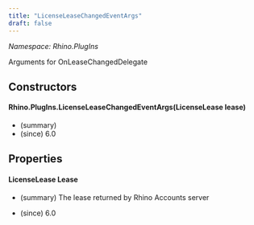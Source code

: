 ```yaml
---
title: "LicenseLeaseChangedEventArgs"
draft: false
---
```


*Namespace: Rhino.PlugIns*

   Arguments for OnLeaseChangedDelegate
   
## Constructors
#### Rhino.PlugIns.LicenseLeaseChangedEventArgs(LicenseLease lease)
- (summary) 
- (since) 6.0
## Properties
#### LicenseLease Lease
- (summary) 
      The lease returned by Rhino Accounts server
     
- (since) 6.0
